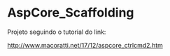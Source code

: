 # AspCore_Scaffolding

Projeto seguindo o tutorial do link:

http://www.macoratti.net/17/12/aspcore_ctrlcmd2.htm

